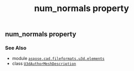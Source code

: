 ﻿---
title: num_normals property
second_title: Aspose.CAD for Python via .NET API References
description: 
type: docs
weight: 70
url: /python-net/aspose.cad.fileformats.u3d.elements/u3dauthormeshdescription/num_normals/
is_root: false
---

## num_normals property


### See Also
* module [`aspose.cad.fileformats.u3d.elements`](../../)
* class [`U3dAuthorMeshDescription`](/cad/python-net/aspose.cad.fileformats.u3d.elements/u3dauthormeshdescription)
